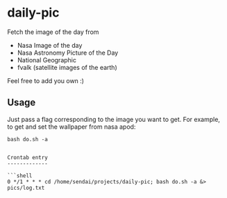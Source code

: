 daily-pic
=========

Fetch the image of the day from

* Nasa Image of the day
* Nasa Astronomy Picture of the Day
* National Geographic
* fvalk (satellite images of the earth)

Feel free to add you own :)

Usage
-----

Just pass a flag corresponding to the image you want to get.
For example, to get and set the wallpaper from nasa apod:
```shell
bash do.sh -a


Crontab entry
-------------

```shell
0 */1 * * * cd /home/sendai/projects/daily-pic; bash do.sh -a &> pics/log.txt
